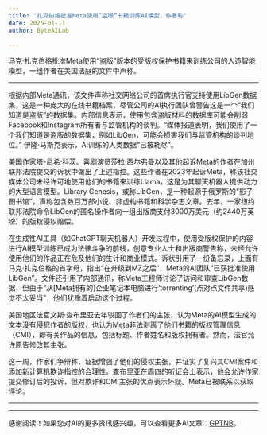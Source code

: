 ```yaml
---
title: '扎克伯格批准Meta使用“盗版”书籍训练AI模型，作者称'
date: 2025-01-11
author: ByteAILab

---
```


马克·扎克伯格批准Meta使用“盗版”版本的受版权保护书籍来训练公司的人造智能模型，一组作者在美国法庭的文件中声称。

---
根据内部Meta通讯，该文件声称社交网络公司的首席执行官支持使用LibGen数据集，这是一种庞大的在线书籍档案，尽管公司的AI执行团队曾警告这是一个“我们知道是盗版”的数据集。内部信息表示，使用包含盗版材料的数据库可能会削弱Facebook和Instagram所有者与监管机构的谈判。“媒体报道表明，我们使用了一个我们知道是盗版的数据集，例如LibGen，可能会损害我们与监管机构的谈判地位。” 伊隆·马斯克表示，AI训练的人类数据“已被耗尽”。

美国作家塔-尼希·科茨、喜剧演员莎拉·西尔弗曼以及其他起诉Meta的作者在加州联邦法院提交的诉状中做出了上述指控。这些作者在2023年起诉Meta，称该社交媒体公司未经许可地使用他们的书籍来训练Llama，这是为其聊天机器人提供动力的大型语言模型。Library Genesis，或称LibGen，是一种起源于俄罗斯的“影子图书馆”，声称包含数百万部小说、非虚构书籍和科学杂志文章。去年，一家纽约联邦法院命令LibGen的匿名操作者向一组出版商支付3000万美元（约2440万英镑）的版权侵权赔偿。

在生成性AI工具（如ChatGPT聊天机器人）开发过程中，使用受版权保护的内容进行AI模型训练已成为法律斗争的前线，创意专业人士和出版商警告称，未经允许使用他们的作品正在危及他们的生计和商业模式。诉状引用了一份备忘录，上面有马克·扎克伯格的首字母，指出“在升级到MZ之后”，Meta的AI团队“已获批准使用LibGen”。文件还引用了内部通讯，称Meta工程师讨论了访问和审查LibGen数据，但由于“从[Meta拥有的]企业笔记本电脑进行‘torrenting’(点对点文件共享)感觉不太妥当”，他们犹豫着启动这个过程。

美国地区法官文斯·查布里亚去年驳回了作者们的主张，认为Meta的AI模型生成的文本没有侵犯作者的版权，也认为Meta非法剥离了他们书籍的版权管理信息（CMI），即有关作品的信息，包括标题、作者姓名和版权拥有者。然而，法官允许原告修改其主张。

这一周，作家们争辩称，证据增强了他们的侵权主张，并证实了复兴其CMI案件和添加新计算机欺诈指控的合理性。查布里亚在周四的听证会上表示，他会允许作家提交修订后的投诉，但对欺诈和CMI主张的优点表示怀疑。Meta已被联系以获取评论。

---
---
感谢阅读！如果您对AI的更多资讯感兴趣，可以查看更多AI文章：[GPTNB](https://gptnb.com)。